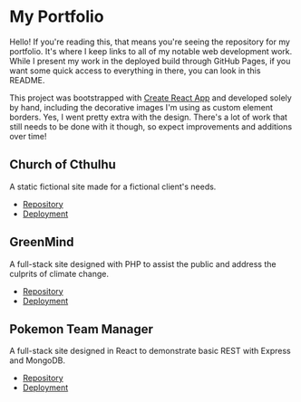 # My Portfolio

Hello! If you're reading this, that means you're seeing the repository for my portfolio. It's where I keep links to all of my notable web development work. While I present my work in the deployed build through GitHub Pages, if you want some quick access to everything in there, you can look in this README.

This project was bootstrapped with [Create React App](https://github.com/facebook/create-react-app) and developed solely by hand, including the decorative images I'm using as custom element borders. Yes, I went pretty extra with the design. There's a lot of work that still needs to be done with it though, so expect improvements and additions over time!

## Church of Cthulhu
A static fictional site made for a fictional client's needs.
* [Repository](https://github.com/Inkshriek/Church-of-Cthulhu)
* [Deployment](https://inkshriek.github.io/Church-of-Cthulhu/)

## GreenMind
A full-stack site designed with PHP to assist the public and address the culprits of climate change.
* [Repository](https://github.com/Inkshriek/GreenMind)
* [Deployment](https://students.cah.ucf.edu/~no518143/greenmind/)

## Pokemon Team Manager
A full-stack site designed in React to demonstrate basic REST with Express and MongoDB.
* [Repository](https://github.com/Inkshriek/Pokemon-App)
* [Deployment](https://inkshriek.github.io/Pokemon-App/)

